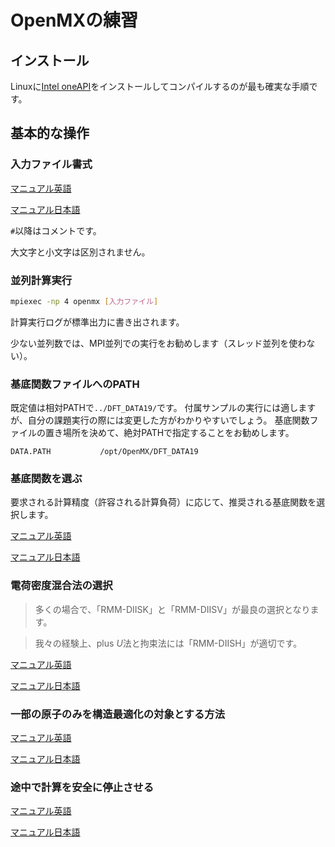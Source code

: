 # OpenMXの練習

## インストール

Linuxに[Intel oneAPI](https://www.intel.com/content/www/us/en/developer/tools/oneapi/toolkits.html)をインストールしてコンパイルするのが最も確実な手順です。

## 基本的な操作

### 入力ファイル書式

[マニュアル英語](http://www.openmx-square.org/openmx_man3.9/node19.html)

[マニュアル日本語](http://www.openmx-square.org/openmx_man3.9jp/node19.html)

`#`以降はコメントです。

大文字と小文字は区別されません。

### 並列計算実行

```sh
mpiexec -np 4 openmx [入力ファイル]
```

計算実行ログが標準出力に書き出されます。

少ない並列数では、MPI並列での実行をお勧めします（スレッド並列を使わない）。

### 基底関数ファイルへのPATH

既定値は相対PATHで`../DFT_DATA19/`です。
付属サンプルの実行には適しますが、自分の課題実行の際には変更した方がわかりやすいでしょう。
基底関数ファイルの置き場所を決めて、絶対PATHで指定することをお勧めします。

```
DATA.PATH           /opt/OpenMX/DFT_DATA19
```

### 基底関数を選ぶ

要求される計算精度（許容される計算負荷）に応じて、推奨される基底関数を選択します。

[マニュアル英語](http://www.openmx-square.org/openmx_man3.9/node27.html)

[マニュアル日本語](http://www.openmx-square.org/openmx_man3.9jp/node27.html)

### 電荷密度混合法の選択

> 多くの場合で、「RMM-DIISK」と「RMM-DIISV」が最良の選択となります。

> 我々の経験上、plus $U$法と拘束法には「RMM-DIISH」が適切です。

[マニュアル英語](http://www.openmx-square.org/openmx_man3.9/node40.html)

[マニュアル日本語](http://www.openmx-square.org/openmx_man3.9jp/node40.html)

### 一部の原子のみを構造最適化の対象とする方法

[マニュアル英語](http://www.openmx-square.org/openmx_man3.9/node51.html)

[マニュアル日本語](http://www.openmx-square.org/openmx_man3.9jp/node51.html)

### 途中で計算を安全に停止させる

[マニュアル英語](http://www.openmx-square.org/openmx_man3.9/node42.html)

[マニュアル日本語](http://www.openmx-square.org/openmx_man3.9jp/node42.html)
